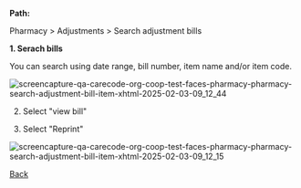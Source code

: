 **Path:**

Pharmacy > Adjustments > Search adjustment bills

**1. Serach bills** 

You can search using date range, bill number, item name and/or item code.

![screencapture-qa-carecode-org-coop-test-faces-pharmacy-pharmacy-search-adjustment-bill-item-xhtml-2025-02-03-09_12_44](https://github.com/user-attachments/assets/c6b2c9fd-75ab-4e39-b579-e1134ede5330)


2. Select "view bill"

3. Select "Reprint"

![screencapture-qa-carecode-org-coop-test-faces-pharmacy-pharmacy-search-adjustment-bill-item-xhtml-2025-02-03-09_12_15](https://github.com/user-attachments/assets/50766245-8b25-4f34-a911-855b292fa4cc)




[Back](https://github.com/hmislk/hmis/wiki/Pharmacy-Adjustments)